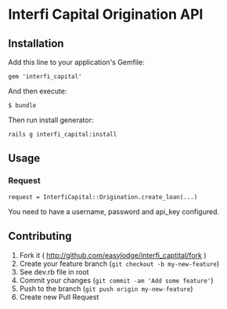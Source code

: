 # Interfi Capital Origination API


## Installation

Add this line to your application's Gemfile:

    gem 'interfi_capital'

And then execute:

    $ bundle

Then run install generator:

	rails g interfi_capital:install


## Usage

### Request

    request = InterfiCapital::Origination.create_loan(...)

You need to have a username, password and api_key configured.


## Contributing

1. Fork it ( http://github.com/easylodge/interfi_captital/fork )
2. Create your feature branch (`git checkout -b my-new-feature`)
3. See dev.rb file in root
4. Commit your changes (`git commit -am 'Add some feature'`)
5. Push to the branch (`git push origin my-new-feature`)
6. Create new Pull Request
